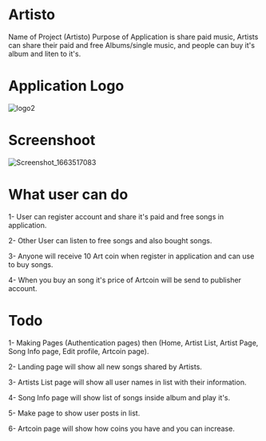 # Artisto

Name of Project (Artisto) 
Purpose of Application is share paid music, 
Artists can share their paid and free Albums/single music, 
and people can buy it's album and liten to it's.

   
# Application Logo
![logo2](https://user-images.githubusercontent.com/83242410/179398720-601c3ddf-a5ee-4183-8210-948515c92b9d.jpg)


# Screenshoot
![Screenshot_1663517083](https://user-images.githubusercontent.com/83242410/190916672-cab83818-b2ac-4a9d-8bee-84da6234638e.png)



# What user can do

   1- User can register account and share it's paid and free songs in application.
   
   2- Other User can listen to free songs and also bought songs.
   
   3- Anyone will receive 10 Art coin when register in application and can use to buy songs.
      
   4- When you buy an song it's price of Artcoin will be send to publisher account.
   
   
# Todo

   1- Making Pages (Authentication pages) then (Home, Artist List, Artist Page, Song Info page, Edit profile, Artcoin page).
   
   2- Landing page will show all new songs shared by Artists.
   
   3- Artists List page will show all user names in list with their information.
   
   4- Song Info page will show list of songs inside album and play it's.
   
   5- Make page to show user posts in list.
   
   6- Artcoin page will show how coins you have and you can increase.
   
   
   
   
   
